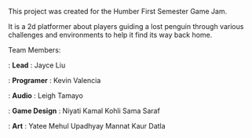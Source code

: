 This project was created for the Humber First Semester Game Jam.

It is a 2d platformer about players guiding a lost penguin through various challenges and environments to help it find its way back home.

Team Members:

 : __Lead__ :
Jayce Liu

 : __Programer__ :
Kevin Valencia

 : __Audio__ :
Leigh Tamayo

: __Game Design__ :
Niyati Kamal Kohli 
Sama Saraf

: __Art__ :
Yatee Mehul Upadhyay
Mannat Kaur Datla

